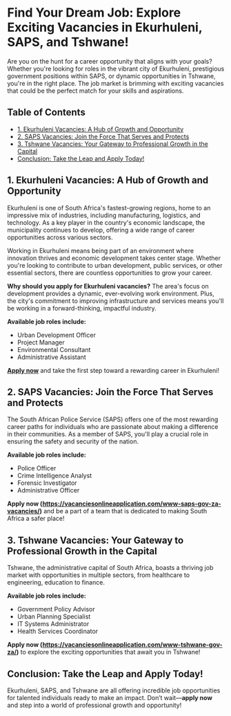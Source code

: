 # Find Your Dream Job: Explore Exciting Vacancies in Ekurhuleni, SAPS, and Tshwane!

Are you on the hunt for a career opportunity that aligns with your goals? Whether you're looking for roles in the vibrant city of Ekurhuleni, prestigious government positions within SAPS, or dynamic opportunities in Tshwane, you're in the right place. The job market is brimming with exciting vacancies that could be the perfect match for your skills and aspirations.

## Table of Contents
- [1. Ekurhuleni Vacancies: A Hub of Growth and Opportunity](#1-ekurhuleni-vacancies-a-hub-of-growth-and-opportunity)
- [2. SAPS Vacancies: Join the Force That Serves and Protects](#2-saps-vacancies-join-the-force-that-serves-and-protects)
- [3. Tshwane Vacancies: Your Gateway to Professional Growth in the Capital](#3-tshwane-vacancies-your-gateway-to-professional-growth-in-the-capital)
- [Conclusion: Take the Leap and Apply Today!](#conclusion-take-the-leap-and-apply-today)

## 1. Ekurhuleni Vacancies: A Hub of Growth and Opportunity
Ekurhuleni is one of South Africa's fastest-growing regions, home to an impressive mix of industries, including manufacturing, logistics, and technology. As a key player in the country's economic landscape, the municipality continues to develop, offering a wide range of career opportunities across various sectors.

Working in Ekurhuleni means being part of an environment where innovation thrives and economic development takes center stage. Whether you're looking to contribute to urban development, public services, or other essential sectors, there are countless opportunities to grow your career.

**Why should you apply for Ekurhuleni vacancies?** The area's focus on development provides a dynamic, ever-evolving work environment. Plus, the city's commitment to improving infrastructure and services means you'll be working in a forward-thinking, impactful industry.

**Available job roles include:**
- Urban Development Officer
- Project Manager
- Environmental Consultant
- Administrative Assistant

**[Apply now](https://vacanciesonlineapplication.com/www-ekurhuleni-gov-za-vacancies/)** and take the first step toward a rewarding career in Ekurhuleni!

## 2. SAPS Vacancies: Join the Force That Serves and Protects
The South African Police Service (SAPS) offers one of the most rewarding career paths for individuals who are passionate about making a difference in their communities. As a member of SAPS, you'll play a crucial role in ensuring the safety and security of the nation.

**Available job roles include:**
- Police Officer
- Crime Intelligence Analyst
- Forensic Investigator
- Administrative Officer

**Apply now (https://vacanciesonlineapplication.com/www-saps-gov-za-vacancies/)** and be a part of a team that is dedicated to making South Africa a safer place!

## 3. Tshwane Vacancies: Your Gateway to Professional Growth in the Capital
Tshwane, the administrative capital of South Africa, boasts a thriving job market with opportunities in multiple sectors, from healthcare to engineering, education to finance.

**Available job roles include:**
- Government Policy Advisor
- Urban Planning Specialist
- IT Systems Administrator
- Health Services Coordinator

**Apply now (https://vacanciesonlineapplication.com/www-tshwane-gov-za/)** to explore the exciting opportunities that await you in Tshwane!

## Conclusion: Take the Leap and Apply Today!
Ekurhuleni, SAPS, and Tshwane are all offering incredible job opportunities for talented individuals ready to make an impact. Don’t wait—**apply now** and step into a world of professional growth and opportunity!
